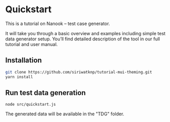 # Quickstart

This is a tutorial on Nanook – test case generator. 

It will take you through a basic overview and examples including simple test data generator setup. You’ll find detailed description of the tool in our full tutorial and user manual.


## Installation

```bash
git clone https://github.com/siriwatknp/tutorial-mui-theming.git
yarn install 
```

## Run test data generation

```
node src/quickstart.js
```

The generated data will be available in the "TDG" folder.
